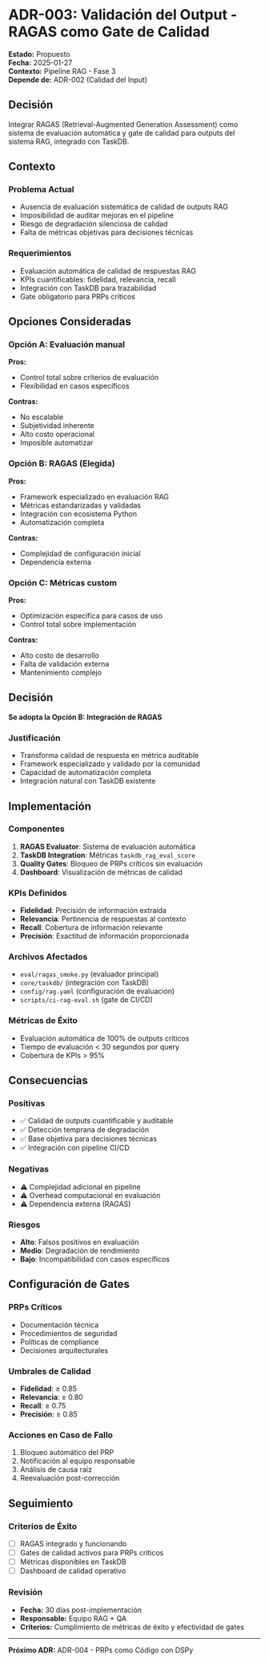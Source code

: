 # ADR-003: Validación del Output - RAGAS como Gate de Calidad

**Estado:** Propuesto  
**Fecha:** 2025-01-27  
**Contexto:** Pipeline RAG - Fase 3  
**Depende de:** ADR-002 (Calidad del Input)

## Decisión

Integrar RAGAS (Retrieval-Augmented Generation Assessment) como sistema de evaluación automática y gate de calidad para outputs del sistema RAG, integrado con TaskDB.

## Contexto

### Problema Actual
- Ausencia de evaluación sistemática de calidad de outputs RAG
- Imposibilidad de auditar mejoras en el pipeline
- Riesgo de degradación silenciosa de calidad
- Falta de métricas objetivas para decisiones técnicas

### Requerimientos
- Evaluación automática de calidad de respuestas RAG
- KPIs cuantificables: fidelidad, relevancia, recall
- Integración con TaskDB para trazabilidad
- Gate obligatorio para PRPs críticos

## Opciones Consideradas

### Opción A: Evaluación manual
**Pros:**
- Control total sobre criterios de evaluación
- Flexibilidad en casos específicos

**Contras:**
- No escalable
- Subjetividad inherente
- Alto costo operacional
- Imposible automatizar

### Opción B: RAGAS (Elegida)
**Pros:**
- Framework especializado en evaluación RAG
- Métricas estandarizadas y validadas
- Integración con ecosistema Python
- Automatización completa

**Contras:**
- Complejidad de configuración inicial
- Dependencia externa

### Opción C: Métricas custom
**Pros:**
- Optimización específica para casos de uso
- Control total sobre implementación

**Contras:**
- Alto costo de desarrollo
- Falta de validación externa
- Mantenimiento complejo

## Decisión

**Se adopta la Opción B: Integración de RAGAS**

### Justificación
- Transforma calidad de respuesta en métrica auditable
- Framework especializado y validado por la comunidad
- Capacidad de automatización completa
- Integración natural con TaskDB existente

## Implementación

### Componentes
1. **RAGAS Evaluator**: Sistema de evaluación automática
2. **TaskDB Integration**: Métricas `taskdb_rag_eval_score`
3. **Quality Gates**: Bloqueo de PRPs críticos sin evaluación
4. **Dashboard**: Visualización de métricas de calidad

### KPIs Definidos
- **Fidelidad**: Precisión de información extraída
- **Relevancia**: Pertinencia de respuestas al contexto
- **Recall**: Cobertura de información relevante
- **Precisión**: Exactitud de información proporcionada

### Archivos Afectados
- `eval/ragas_smoke.py` (evaluador principal)
- `core/taskdb/` (integración con TaskDB)
- `config/rag.yaml` (configuración de evaluación)
- `scripts/ci-rag-eval.sh` (gate de CI/CD)

### Métricas de Éxito
- Evaluación automática de 100% de outputs críticos
- Tiempo de evaluación < 30 segundos por query
- Cobertura de KPIs > 95%

## Consecuencias

### Positivas
- ✅ Calidad de outputs cuantificable y auditable
- ✅ Detección temprana de degradación
- ✅ Base objetiva para decisiones técnicas
- ✅ Integración con pipeline CI/CD

### Negativas
- ⚠️ Complejidad adicional en pipeline
- ⚠️ Overhead computacional en evaluación
- ⚠️ Dependencia externa (RAGAS)

### Riesgos
- **Alto**: Falsos positivos en evaluación
- **Medio**: Degradación de rendimiento
- **Bajo**: Incompatibilidad con casos específicos

## Configuración de Gates

### PRPs Críticos
- Documentación técnica
- Procedimientos de seguridad
- Políticas de compliance
- Decisiones arquitecturales

### Umbrales de Calidad
- **Fidelidad**: ≥ 0.85
- **Relevancia**: ≥ 0.80
- **Recall**: ≥ 0.75
- **Precisión**: ≥ 0.85

### Acciones en Caso de Fallo
1. Bloqueo automático del PRP
2. Notificación al equipo responsable
3. Análisis de causa raíz
4. Reevaluación post-corrección

## Seguimiento

### Criterios de Éxito
- [ ] RAGAS integrado y funcionando
- [ ] Gates de calidad activos para PRPs críticos
- [ ] Métricas disponibles en TaskDB
- [ ] Dashboard de calidad operativo

### Revisión
- **Fecha:** 30 días post-implementación
- **Responsable:** Equipo RAG + QA
- **Criterios:** Cumplimiento de métricas de éxito y efectividad de gates

---

**Próximo ADR:** ADR-004 - PRPs como Código con DSPy

